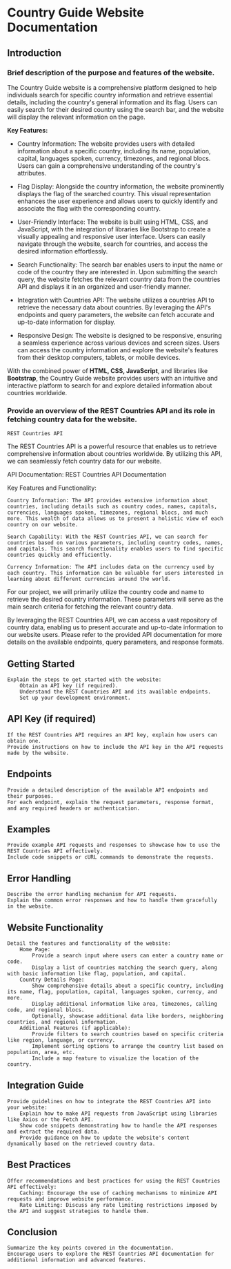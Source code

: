 # Country Guide Website Documentation

## Introduction

### Brief description of the purpose and features of the website.

The Country Guide website is a comprehensive platform designed to help individuals search for specific country information and retrieve essential details, including the country's general information and its flag. Users can easily search for their desired country using the search bar, and the website will display the relevant information on the page.

**Key Features:**

- Country Information: The website provides users with detailed information about a specific country, including its name, population, capital, languages spoken, currency, timezones, and regional blocs. Users can gain a comprehensive understanding of the country's attributes.

- Flag Display: Alongside the country information, the website prominently displays the flag of the searched country. This visual representation enhances the user experience and allows users to quickly identify and associate the flag with the corresponding country.

- User-Friendly Interface: The website is built using HTML, CSS, and JavaScript, with the integration of libraries like Bootstrap to create a visually appealing and responsive user interface. Users can easily navigate through the website, search for countries, and access the desired information effortlessly.

- Search Functionality: The search bar enables users to input the name or code of the country they are interested in. Upon submitting the search query, the website fetches the relevant country data from the countries API and displays it in an organized and user-friendly manner.

- Integration with Countries API: The website utilizes a countries API to retrieve the necessary data about countries. By leveraging the API's endpoints and query parameters, the website can fetch accurate and up-to-date information for display.

- Responsive Design: The website is designed to be responsive, ensuring a seamless experience across various devices and screen sizes. Users can access the country information and explore the website's features from their desktop computers, tablets, or mobile devices.

With the combined power of **HTML, CSS, JavaScript**, and libraries like **Bootstrap**, the Country Guide website provides users with an intuitive and interactive platform to search for and explore detailed information about countries worldwide.

### Provide an overview of the REST Countries API and its role in fetching country data for the website.

    REST Countries API

The REST Countries API is a powerful resource that enables us to retrieve comprehensive information about countries worldwide. By utilizing this API, we can seamlessly fetch country data for our website.

API Documentation: REST Countries API Documentation

Key Features and Functionality:

    Country Information: The API provides extensive information about countries, including details such as country codes, names, capitals, currencies, languages spoken, timezones, regional blocs, and much more. This wealth of data allows us to present a holistic view of each country on our website.

    Search Capability: With the REST Countries API, we can search for countries based on various parameters, including country codes, names, and capitals. This search functionality enables users to find specific countries quickly and efficiently.

    Currency Information: The API includes data on the currency used by each country. This information can be valuable for users interested in learning about different currencies around the world.

For our project, we will primarily utilize the country code and name to retrieve the desired country information. These parameters will serve as the main search criteria for fetching the relevant country data.

By leveraging the REST Countries API, we can access a vast repository of country data, enabling us to present accurate and up-to-date information to our website users. Please refer to the provided API documentation for more details on the available endpoints, query parameters, and response formats.

## Getting Started

    Explain the steps to get started with the website:
        Obtain an API key (if required).
        Understand the REST Countries API and its available endpoints.
        Set up your development environment.

## API Key (if required)

    If the REST Countries API requires an API key, explain how users can obtain one.
    Provide instructions on how to include the API key in the API requests made by the website.

## Endpoints

    Provide a detailed description of the available API endpoints and their purposes.
    For each endpoint, explain the request parameters, response format, and any required headers or authentication.

## Examples

    Provide example API requests and responses to showcase how to use the REST Countries API effectively.
    Include code snippets or cURL commands to demonstrate the requests.

## Error Handling

    Describe the error handling mechanism for API requests.
    Explain the common error responses and how to handle them gracefully in the website.

## Website Functionality

    Detail the features and functionality of the website:
        Home Page:
            Provide a search input where users can enter a country name or code.
            Display a list of countries matching the search query, along with basic information like flag, population, and capital.
        Country Details Page:
            Show comprehensive details about a specific country, including its name, flag, population, capital, languages spoken, currency, and more.
            Display additional information like area, timezones, calling code, and regional blocs.
            Optionally, showcase additional data like borders, neighboring countries, and regional information.
        Additional Features (if applicable):
            Provide filters to search countries based on specific criteria like region, language, or currency.
            Implement sorting options to arrange the country list based on population, area, etc.
            Include a map feature to visualize the location of the country.

## Integration Guide

    Provide guidelines on how to integrate the REST Countries API into your website:
        Explain how to make API requests from JavaScript using libraries like Axios or the Fetch API.
        Show code snippets demonstrating how to handle the API responses and extract the required data.
        Provide guidance on how to update the website's content dynamically based on the retrieved country data.

## Best Practices

    Offer recommendations and best practices for using the REST Countries API effectively:
        Caching: Encourage the use of caching mechanisms to minimize API requests and improve website performance.
        Rate Limiting: Discuss any rate limiting restrictions imposed by the API and suggest strategies to handle them.

## Conclusion

    Summarize the key points covered in the documentation.
    Encourage users to explore the REST Countries API documentation for additional information and advanced features.
